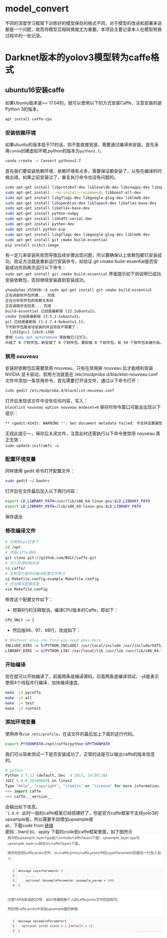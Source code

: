 # model_convert
不同的深度学习框架下训练好的模型保存的格式不同，对于模型的改进和部署来说都是一个问题，故而将模型互相转换就尤为重要。本项目主要记录本人在模型转换过程中的一些记录。
# Darknet版本的yolov3模型转为caffe格式
## ubuntu16安装caffe
如果Ubuntu版本是>= 17.04的，就可以使用以下的方式安装Caffe，注意安装的是Python 3的版本。<br>
```Bash
apt install caffe-cpu
```
### 安装依赖环境
如果ubuntu的版本低于17的话，则不能直接安装，需要通过编译来安装，首先采用`conda`创建虚拟环境,python的版本为`python2.7`。
``` Bash
conda create -n Convert python=2.7
```
首先我们要安装依赖环境，依赖环境有点多，需要保证都安装了，以免在编译的时候出错。如果之前安装过了，重复执行命令也没有问题的。<br>
```Bash
sudo apt-get install libprotobuf-dev libleveldb-dev libsnappy-dev libopencv-dev libhdf5-serial-dev protobuf-compiler
sudo apt-get install --no-install-recommends libboost-all-dev  
sudo apt-get install libgflags-dev libgoogle-glog-dev liblmdb-dev
sudo apt-get install libopenblas-dev liblapack-dev libatlas-base-dev
sudo apt-get install libatlas-base-dev
sudo apt-get install python-numpy
sudo apt-get install libhdf5-serial-dev
sudo apt-get install python-dev
sudo apt install python-pip
sudo apt-get install libgflags-dev libgoogle-glog-dev liblmdb-dev
sudo apt-get install git cmake build-essential
pip install scikit-image
```
有一定几率安装失败而导致后续步骤出现问题，所以要确保以上依赖包都已安装成功，验证方法就是重新运行安装命令，如验证 git cmake build-essential是否安装成功共则再次运行以下命令：<br>
`sudo apt-get install git cmake build-essential`
界面提示如下则说明已成功安装依赖包，否则继续安装直到安装成功。<br>
```Bash
yhao@yhao-X550VB:~$ sudo apt-get install git cmake build-essential
正在读取软件包列表... 完成
正在分析软件包的依赖关系树       
正在读取状态信息... 完成       
build-essential 已经是最新版 (12.1ubuntu2)。
cmake 已经是最新版 (3.5.1-1ubuntu3)。
git 已经是最新版 (1:2.7.4-0ubuntu1.1)。
下列软件包是自动安装的并且现在不需要了：
  lib32gcc1 libc6-i386
使用'sudo apt autoremove'来卸载它(它们)。
升级了 0 个软件包，新安装了 0 个软件包，要卸载 0 个软件包，有 94 个软件包未被升级。
```
### 禁用 nouveau
安装好依赖包后需要禁用 nouveau，只有在禁用掉 nouveau 后才能顺利安装 NVIDIA 显卡驱动，禁用方法就是在 /etc/modprobe.d/blacklist-nouveau.conf 文件中添加一条禁用命令，首先需要打开该文件，通过以下命令打开：<br>
```Bash
sudo gedit /etc/modprobe.d/blacklist-nouveau.conf
```
打开后发现该文件中没有任何内容，写入：<br>
`blacklist nouveau option nouveau modeset=0`
保存时命令窗口可能会出现以下提示：<br>
```Bash
** (gedit:4243): WARNING **: Set document metadata failed: 不支持设置属性 metadata::gedit-position
```
无视此提示～，保存后关闭文件，注意此时还需执行以下命令使禁用 nouveau 真正生效：<br>
`sudo update-initramfs -u`
### 配置环境变量
同样使用 gedit 命令打开配置文件：<br>
```Bash
sudo gedit ~/.bashrc
```
打开后在文件最后加入以下两行内容：<br>
```Bash
export LD_LIBRARY_PATH=/usr/lib/x86_64-linux-gnu:$LD_LIBRARY_PATH
export LD_LIBRARY_PATH=/lib/x86_64-linux-gnu:$LD_LIBRARY_PATH 
```
保存退出
### 修改编译文件
```Bash
# 切换到opt目录下
cd /opt
# 克隆caffe源码
git clone git://github.com/BVLC/caffe.git
# 切入到源码根目录
cd caffe/
# 复制官方提供的编译配置文件例子
cp Makefile.config.example Makefile.config
# 开始编写配置信息
vim Makefile.config
```
修改这个配置文件如下：<br>
* 把第8行的注释取消，编译CPU版本的Caffe，即如下：<br>
```Bash
CPU_ONLY := 1
```
* 然后版96、97、98行，改成如下：<br>
```Bash
# Whatever else you find you need goes here.
INCLUDE_DIRS := $(PYTHON_INCLUDE) /usr/local/include /usr/include/hdf5/serial
LIBRARY_DIRS := $(PYTHON_LIB) /usr/local/lib /usr/lib /usr/lib/x86_64-linux-gnu/hdf5/serial
```
### 开始编译
现在就可以开始编译了，前面两条是编译源码，后面两条是编译测试，-j4是表示使用4个线程并行编译，加快编译速度。
```Bash
make -j4 pycaffe
make -j4 all
make -j4 test
make -j4 runtest
```
### 添加环境变量
使用命令`vim /etc/profile`，在该文件的最后加上下面的这行代码。
```Bash
export PYTHONPATH=/opt/caffe/python:$PYTHONPATH
```
我们可以简单测试一下是否安装成功了，正常的话是可以输出caffe的版本信息的。<br>
```python
# python
Python 2.7.12 (default, Dec  4 2017, 14:50:18)
[GCC 5.4.0 20160609] on linux2
Type "help", "copyright", "credits" or "license" for more information.
>>> import caffe
>>> caffe.__version__
```
会输出如下信息。<br>
`'1.0.0'`
此时一般的caffe框架已经搭建好了，但是官方caffe框架不支持yolo3的upsample层，所以需要手动增加upsample层<br>
a)、下载code from [链接](https://pan.baidu.com/share/init?surl=3GpoYoqKSCeFX0m0ves_fQ#list/path=%2F)<br>
    密码：bwrd
b)、apply 下载的code到caffe框架里面，如下图所示<br>
![image](https://github.com/happyhk/model_convert/blob/master/images/20190408230956798.png)

